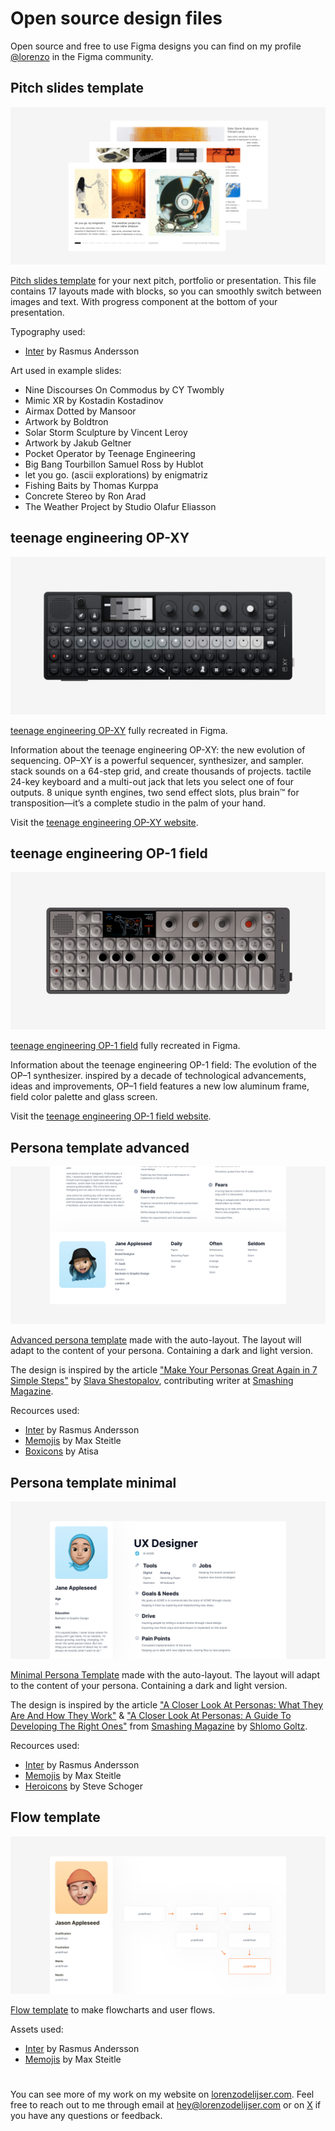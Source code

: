# Open source design files

Open source and free to use Figma designs you can find on my profile [@lorenzo](https://figma.com/@lorenzo) in the Figma community.


## Pitch slides template

[![Figma link for Pitch slides template](_img/thumbnail-pitch-slides-template.jpg)](https://figma.com/community/file/1433476750478104781)

[Pitch slides template](https://figma.com/community/file/1433476750478104781) for your next pitch, portfolio or presentation. This file contains 17 layouts made with blocks, so you can smoothly switch between images and text. With progress component at the bottom of your presentation.

Typography used:
- [Inter](https://github.com/rsms/inter) by Rasmus Andersson

Art used in example slides:
- Nine Discourses On Commodus by CY Twombly
- Mimic XR by Kostadin Kostadinov
- Airmax Dotted by Mansoor
- Artwork by Boldtron
- Solar Storm Sculpture by Vincent Leroy
- Artwork by Jakub Geltner
- Pocket Operator by Teenage Engineering
- Big Bang Tourbillon Samuel Ross by Hublot
- let you go. (ascii explorations) by enigmatriz
- Fishing Baits by Thomas Kurppa
- Concrete Stereo by Ron Arad
- The Weather Project by Studio Olafur Eliasson


## teenage engineering OP-XY

[![Figma link for teenage engineering OP-XY](_img/thumbnail-teenage-engineering-op-xy.jpg)](https://figma.com/community/file/1440982544324019665)

[teenage engineering OP-XY](https://figma.com/community/file/1440982544324019665) fully recreated in Figma.

Information about the teenage engineering OP-XY: the new evolution of sequencing. OP–XY is a powerful sequencer, synthesizer, and sampler. stack sounds on a 64-step grid, and create thousands of projects. tactile 24-key keyboard and a multi-out jack that lets you select one of four outputs. 8 unique synth engines, two send effect slots, plus brain™ for transposition—it’s a complete studio in the palm of your hand.

Visit the [teenage engineering OP-XY website](https://teenage.engineering/products/op-xy).


## teenage engineering OP-1 field

[![Figma link for teenage engineering OP-1 field](_img/thumbnail-teenage-engineering-op-1-field.jpg)](https://figma.com/community/file/1129880749733211997)

[teenage engineering OP-1 field](https://figma.com/community/file/1129880749733211997) fully recreated in Figma.

Information about the teenage engineering OP-1 field: The evolution of the OP–1 synthesizer. inspired by a decade of technological advancements, ideas and improvements, OP–1 field features a new low aluminum frame, field color palette and glass screen.

Visit the [teenage engineering OP-1 field website](https://teenage.engineering/products/op-1).


## Persona template advanced

[![Figma link for Persona template advanced](_img/thumbnail-persona-template-advanced.jpg)](https://figma.com/community/file/838432318134018290)

[Advanced persona template](https://figma.com/community/file/838432318134018290) made with the auto-layout. The layout will adapt to the content of your persona. Containing a dark and light version.

The design is inspired by the article ["Make Your Personas Great Again in 7 Simple Steps"](https://medium.com/design-bridges/personas-e60c1c06ead1) by [Slava Shestopalov](https://x.com/shestopalov_v), contributing writer at [Smashing Magazine](https://smashingmagazine.com).

Recources used:
- [Inter](https://github.com/rsms/inter) by Rasmus Andersson
- [Memojis](https://figma.com/community/plugin/1090391796325905912/memojis) by Max Steitle
- [Boxicons](https://github.com/atisawd/boxicons) by Atisa


## Persona template minimal

[![Figma link for Persona template minimal](_img/thumbnail-persona-template-minimal.jpg)](https://figma.com/community/file/822917064336307885)

[Minimal Persona Template](https://figma.com/community/file/822917064336307885) made with the auto-layout. The layout will adapt to the content of your persona. Containing a dark and light version.

The design is inspired by the article ["A Closer Look At Personas: What They Are And How They Work"](https://smashingmagazine.com/2014/08/a-closer-look-at-personas-part-1) & ["A Closer Look At Personas: A Guide To Developing The Right Ones"](https://smashingmagazine.com/2014/08/a-closer-look-at-personas-part-2) from [Smashing Magazine](https://smashingmagazine.com) by [Shlomo Goltz](https://x.com/MoGoltz).

Recources used:
- [Inter](https://github.com/rsms/inter) by Rasmus Andersson
- [Memojis](https://figma.com/community/plugin/1090391796325905912/memojis) by Max Steitle
- [Heroicons](https://github.com/refactoringui/heroicons) by Steve Schoger


## Flow template

[![Figma link for Flow template](_img/thumbnail-flow-template.jpg)](https://figma.com/community/file/828934765007036334)

[Flow template](https://figma.com/community/file/828934765007036334) to make flowcharts and user flows.

Assets used:
- [Inter](https://github.com/rsms/inter) by Rasmus Andersson
- [Memojis](https://figma.com/community/plugin/1090391796325905912/memojis) by Max Steitle

#

You can see more of my work on my website on [lorenzodelijser.com](https://lorenzodelijser.com). Feel free to reach out to me through email at [hey@lorenzodelijser.com](mailto:hey@lorenzodelijser.com) or on [X](https://x.com/lorenzodelijser) if you have any questions or feedback.